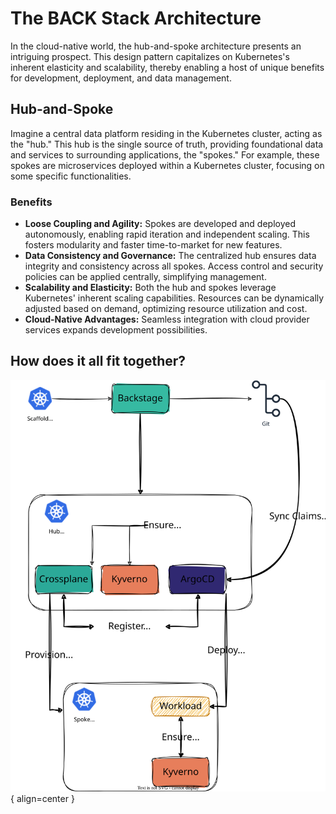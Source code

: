 # The BACK Stack Architecture

In the cloud-native world, the hub-and-spoke architecture presents an intriguing prospect. This design pattern capitalizes on Kubernetes's inherent elasticity and scalability, thereby enabling a host of unique benefits for development, deployment, and data management.

## Hub-and-Spoke

Imagine a central data platform residing in the Kubernetes cluster, acting as the "hub." This hub is the single source of truth, providing foundational data and services to surrounding applications, the "spokes." For example, these spokes are microservices deployed within a Kubernetes cluster, focusing on some specific functionalities.

### Benefits

-  **Loose Coupling and Agility:** Spokes are developed and deployed autonomously, enabling rapid iteration and independent scaling. This fosters modularity and faster time-to-market for new features.
-  **Data Consistency and Governance:** The centralized hub ensures data integrity and consistency across all spokes. Access control and security policies can be applied centrally, simplifying management.
-  **Scalability and Elasticity:** Both the hub and spokes leverage Kubernetes' inherent scaling capabilities. Resources can be dynamically adjusted based on demand, optimizing resource utilization and cost.
-  **Cloud-Native Advantages:** Seamless integration with cloud provider services expands development possibilities.

## How does it all fit together?

![The BACK Stack Flow](back-stack-arch.svg){ align=center }
